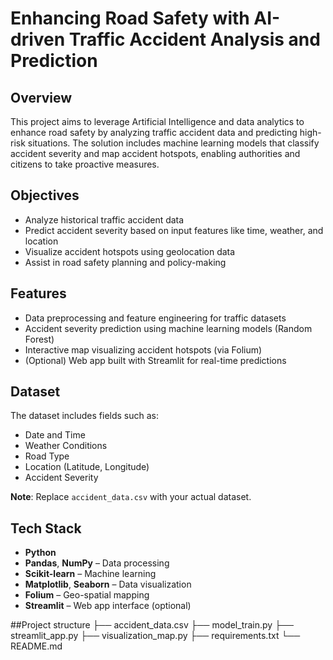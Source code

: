# Enhancing Road Safety with AI-driven Traffic Accident Analysis and Prediction

## Overview

This project aims to leverage Artificial Intelligence and data analytics to enhance road safety by analyzing traffic accident data and predicting high-risk situations. The solution includes machine learning models that classify accident severity and map accident hotspots, enabling authorities and citizens to take proactive measures.

## Objectives

- Analyze historical traffic accident data
- Predict accident severity based on input features like time, weather, and location
- Visualize accident hotspots using geolocation data
- Assist in road safety planning and policy-making

## Features

- Data preprocessing and feature engineering for traffic datasets
- Accident severity prediction using machine learning models (Random Forest)
- Interactive map visualizing accident hotspots (via Folium)
- (Optional) Web app built with Streamlit for real-time predictions

## Dataset

The dataset includes fields such as:
- Date and Time
- Weather Conditions
- Road Type
- Location (Latitude, Longitude)
- Accident Severity

**Note**: Replace `accident_data.csv` with your actual dataset.

## Tech Stack

- **Python**  
- **Pandas**, **NumPy** – Data processing  
- **Scikit-learn** – Machine learning  
- **Matplotlib**, **Seaborn** – Data visualization  
- **Folium** – Geo-spatial mapping  
- **Streamlit** – Web app interface (optional)

##Project structure 
├── accident_data.csv
├── model_train.py
├── streamlit_app.py
├── visualization_map.py
├── requirements.txt
└── README.md
